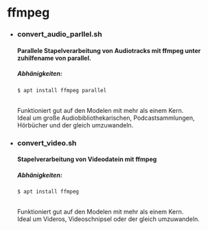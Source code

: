 # ffmpeg

* ### convert_audio_parllel.sh

    #### Parallele Stapelverarbeitung von Audiotracks mit ffmpeg unter zuhilfename von parallel.
    ##### Abhänigkeiten: 
      $ apt install ffmpeg parallel
   \
    Funktioniert gut auf den Modelen mit mehr als einem Kern.\
    Ideal um große Audiobibliothekarischen, Podcastsammlungen, Hörbücher und der gleich umzuwandeln. 

* ### convert_video.sh

    #### Stapelverarbeitung von Videodatein mit ffmpeg
    ##### Abhänigkeiten: 
      $ apt install ffmpeg
    \
    Funktioniert gut auf den Modelen mit mehr als einem Kern.\
    Ideal um Videros, Videoschnipsel oder der gleich umzuwandeln. 
